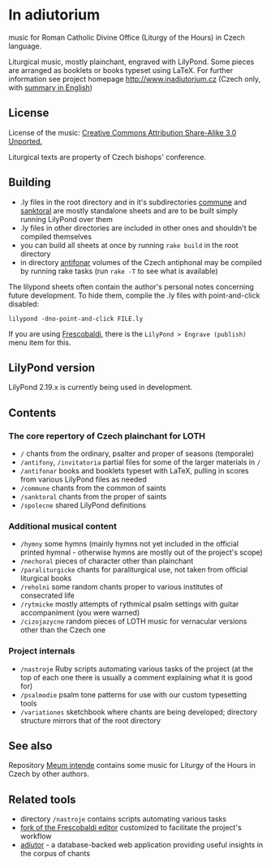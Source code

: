 # In adiutorium

music for Roman Catholic Divine Office (Liturgy of the Hours) in Czech language.

Liturgical music, mostly plainchant, engraved with LilyPond.
Some pieces are arranged as booklets or books typeset using LaTeX.
For further information see project homepage
http://www.inadiutorium.cz
(Czech only, with [summary in English](http://www.inadiutorium.cz/english.php))

## License

License of the music:
[Creative Commons Attribution Share-Alike 3.0 Unported.](http://creativecommons.org/licenses/by-sa/3.0/deed.en)

Liturgical texts are property of Czech bishops' conference.

## Building

* .ly files in the root directory and in it's subdirectories [commune](./commune)
and [sanktoral](./sanktoral) are mostly standalone sheets and are to be built simply
running LilyPond over them
* .ly files in other directories are included in other ones and shouldn't be compiled themselves
* you can build all sheets at once by running `rake build` in the root directory
* in directory [antifonar](./antifonar) volumes of the Czech antiphonal may be compiled by running rake tasks (run `rake -T` to see what is available)

The lilypond sheets often contain the author's personal
notes concerning future development.
To hide them, compile the .ly files with point-and-click disabled:

`lilypond -dno-point-and-click FILE.ly`

If you are using [Frescobaldi](https://frescobaldi.org/), there is the
`LilyPond > Engrave (publish)` menu item for this.

## LilyPond version

LilyPond 2.19.x is currently being used in development.

## Contents

### The core repertory of Czech plainchant for LOTH

- `/` chants from the ordinary, psalter and proper of seasons (temporale)
- `/antifony`, `/invitatoria` partial files for some of the larger materials in `/`
- `/antifonar` books and booklets typeset with LaTeX, pulling in scores from various LilyPond files as needed
- `/commune` chants from the common of saints
- `/sanktoral` chants from the proper of saints
- `/spolecne` shared LilyPond definitions

### Additional musical content

- `/hymny` some hymns (mainly hymns not yet included in the official printed hymnal - otherwise hymns are mostly out of the project's scope)
- `/nechoral` pieces of character other than plainchant
- `/paraliturgicke` chants for paraliturgical use, not taken from official liturgical books
- `/reholni` some random chants proper to various institutes of consecrated life
- `/rytmicke` mostly attempts of rythmical psalm settings with guitar accompaniment (you were warned)
- `/cizojazycne` random pieces of LOTH music for vernacular versions other than the Czech one

### Project internals

- `/nastroje` Ruby scripts automating various tasks of the project (at the top of each one there is usually a comment explaining what it is good for)
- `/psalmodie` psalm tone patterns for use with our custom typesetting tools
- `/variationes` sketchbook where chants are being developed; directory structure mirrors that of the root directory

## See also

Repository [Meum intende](https://github.com/igneus/Meum-intende) contains some music for
Liturgy of the Hours in Czech by other authors.

## Related tools

- directory `/nastroje` contains scripts automating various tasks
- [fork of the Frescobaldi editor](https://github.com/igneus/frescobaldi) customized
  to facilitate the project's workflow
- [adiutor](https://github.com/igneus/adiutor) - a database-backed web application
  providing useful insights in the corpus of chants
